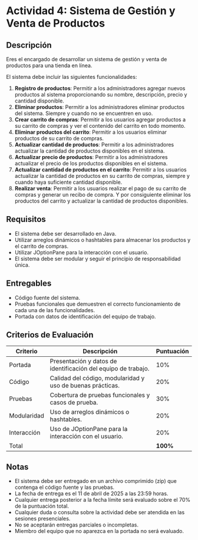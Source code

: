# Actividad 4: Sistema de Gestión y Venta de Productos

## Descripción

Eres el encargado de desarrollar un sistema de gestión y venta de productos para una tienda en línea.

El sistema debe incluir las siguientes funcionalidades:

1. **Registro de productos**: Permitir a los administradores agregar nuevos productos al sistema proporcionando su
   nombre, descripción, precio y cantidad disponible.
2. **Eliminar productos**: Permitir a los administradores eliminar productos del sistema. Siempre y cuando no se
   encuentren en uso.
3. **Crear carrito de compras**: Permitir a los usuarios agregar productos a su carrito de compras y ver el contenido
   del carrito en todo momento.
4. **Eliminar productos del carrito**: Permitir a los usuarios eliminar productos de su carrito de compras.
5. **Actualizar cantidad de productos**: Permitir a los administradores actualizar la cantidad de productos disponibles
   en el sistema.
6. **Actualizar precio de productos**: Permitir a los administradores actualizar el precio de los productos
   disponibles en el sistema.
7. **Actualizar cantidad de productos en el carrito**: Permitir a los usuarios actualizar la cantidad de productos
   en su carrito de compras, siempre y cuando haya suficiente cantidad disponible.
8. **Realizar venta**: Permitir a los usuarios realizar el pago de su carrito de compras y generar un recibo de compra.
   Y por consiguiente eliminar los productos del carrito y actualizar la cantidad de productos disponibles.

## Requisitos

- El sistema debe ser desarrollado en Java.
- Utilizar arreglos dinámicos o hashtables para almacenar los productos y el carrito de compras.
- Utilizar JOptionPane para la interacción con el usuario.
- El sistema debe ser modular y seguir el principio de responsabilidad única.

## Entregables

- Código fuente del sistema.
- Pruebas funcionales que demuestren el correcto funcionamiento de cada una de las funcionalidades.
- Portada con datos de identificación del equipo de trabajo.

## Criterios de Evaluación

| Criterio    | Descripción                                                   | Puntuación |
|-------------|---------------------------------------------------------------|------------|
| Portada     | Presentación y datos de identificación del equipo de trabajo. | 10%        |
| Código      | Calidad del código, modularidad y uso de buenas prácticas.    | 20%        |
| Pruebas     | Cobertura de pruebas funcionales y casos de prueba.           | 30%        |
| Modularidad | Uso de arreglos dinámicos o hashtables.                       | 20%        |
| Interacción | Uso de JOptionPane para la interacción con el usuario.        | 20%        |
| Total       |                                                               | **100%**   |

## Notas

- El sistema debe ser entregado en un archivo comprimido (zip) que contenga el código fuente y las pruebas.
- La fecha de entrega es el 11 de abril de 2025 a las 23:59 horas.
- Cualquier entrega posterior a la fecha límite será evaluado sobre el 70% de la puntuación total.
- Cualquier duda o consulta sobre la actividad debe ser atendida en las sesiones presenciales.
- No se aceptarán entregas parciales o incompletas.
- Miembro del equipo que no aparezca en la portada no será evaluado.